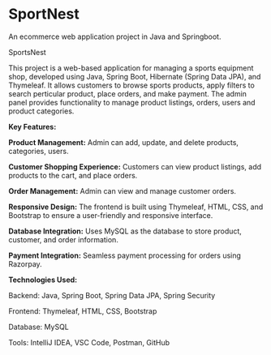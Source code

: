 # SportNest
An ecommerce web application project in Java and Springboot.

SportsNest

This project is a web-based application for managing a sports equipment shop, developed using Java, Spring Boot, Hibernate (Spring Data JPA), and Thymeleaf. It allows customers to browse sports products, apply filters to search perticular product, place orders, and make payment. The admin panel provides functionality to manage product listings, orders, users and product categories.

**Key Features:**

**Product Management:** Admin can add, update, and delete products, categories, users.

**Customer Shopping Experience:** Customers can view product listings, add products to the cart, and place orders.

**Order Management:** Admin can view and manage customer orders.

**Responsive Design:** The frontend is built using Thymeleaf, HTML, CSS, and Bootstrap to ensure a user-friendly and responsive interface.

**Database Integration:** Uses MySQL as the database to store product, customer, and order information.

**Payment Integration:** Seamless payment processing for orders using Razorpay.

**Technologies Used:**

Backend: Java, Spring Boot, Spring Data JPA, Spring Security

Frontend: Thymeleaf, HTML, CSS, Bootstrap

Database: MySQL

Tools: IntelliJ IDEA, VSC Code, Postman, GitHub
